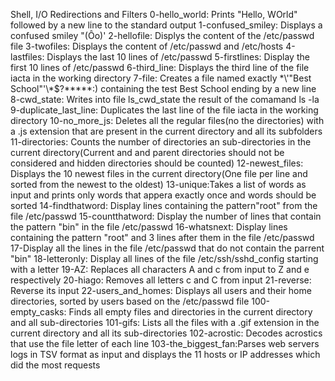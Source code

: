 Shell, I/O Redirections and Filters
0-hello_world: Prints "Hello, WOrld" followed by a new line to the standard output
1-confused_smiley: Displays a confused smiley "(Ôo)'
2-hellofile: Displys the content of the /etc/passwd file
3-twofiles: Displays the content of /etc/passwd and /etc/hosts
4-lastfiles: Displays the last 10 lines of /etc/passwd
5-firstlines: Display the first 10 lines of /etc/passwd
6-third_line: Displays the third line of the file iacta in the working directory
7-file: Creates a file named exactly \*\\'"Best School"\'\\*$\?\*\*\*\*\*:) containing the test Best School ending by a new line
8-cwd_state: Writes into file ls_cwd_state the result of the comamand ls -la
9-duplicate_last_line: Duplicates the last line of the file iacta in the working directory
10-no_more_js: Deletes all the regular files(no the directories) with a .js extension that are present in the current directory and all its subfolders
11-directories: Counts the number of directories an sub-directories in the current directory(Current and and parent directories should not be considered and hidden directories should be counted)
12-newest_files: Displays the 10 newest files in the current directory(One file per line and sorted from the newest to the oldest)
13-unique:Takes a list of words as input and prints only words that appera exactly once and words should be sorted
14-findthatword: Display lines containing the pattern"root" from the file /etc/passwd
15-countthatword: Display the number of lines that contain the pattern "bin" in the file /etc/passwd
16-whatsnext: Display lines containing the pattern "root" and 3 lines after them in the file /etc/passwd
17-Display all the lines in the file /etc/passwd that do not contain the parrent "bin"
18-letteronly: Display all lines of the file /etc/ssh/sshd_config starting with a letter
19-AZ: Replaces all characters A and c from input to Z and e respectively
20-hiago: Removes all letters c and C from input
21-reverse: Reverse its input
22-users_and_homes: Displays all users and their home directories, sorted by users based on the /etc/passwd file
100-empty_casks: Finds all empty files and directories in the current directory and all sub-directories
101-gifs: Lists all the files with a .gif extension in the current directory and all its sub-directories
102-acrostic: Decodes acrostics that use the file letter of each line
103-the_biggest_fan:Parses web servers logs in TSV format as input and displays the 11 hosts or IP addresses which did the most requests
